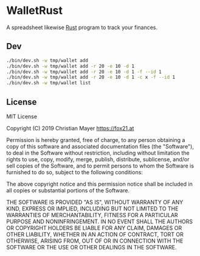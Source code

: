 # WalletRust

A spreadsheet likewise [Rust](https://www.rust-lang.org/) program to track your finances.

## Dev

```bash
./bin/dev.sh -w tmp/wallet add
./bin/dev.sh -w tmp/wallet add -r 20 -e 10 -d 1
./bin/dev.sh -w tmp/wallet add -r 20 -e 10 -d 1 -f --id 1
./bin/dev.sh -w tmp/wallet add -r 20 -e 10 -d 1 -c x -f --id 1
./bin/dev.sh -w tmp/wallet list
```

## License

MIT License

Copyright (C) 2019 Christian Mayer <https://fox21.at>

Permission is hereby granted, free of charge, to any person obtaining a copy
of this software and associated documentation files (the "Software"), to deal
in the Software without restriction, including without limitation the rights
to use, copy, modify, merge, publish, distribute, sublicense, and/or sell
copies of the Software, and to permit persons to whom the Software is
furnished to do so, subject to the following conditions:

The above copyright notice and this permission notice shall be included in all
copies or substantial portions of the Software.

THE SOFTWARE IS PROVIDED "AS IS", WITHOUT WARRANTY OF ANY KIND, EXPRESS OR
IMPLIED, INCLUDING BUT NOT LIMITED TO THE WARRANTIES OF MERCHANTABILITY,
FITNESS FOR A PARTICULAR PURPOSE AND NONINFRINGEMENT. IN NO EVENT SHALL THE
AUTHORS OR COPYRIGHT HOLDERS BE LIABLE FOR ANY CLAIM, DAMAGES OR OTHER
LIABILITY, WHETHER IN AN ACTION OF CONTRACT, TORT OR OTHERWISE, ARISING FROM,
OUT OF OR IN CONNECTION WITH THE SOFTWARE OR THE USE OR OTHER DEALINGS IN THE
SOFTWARE.
